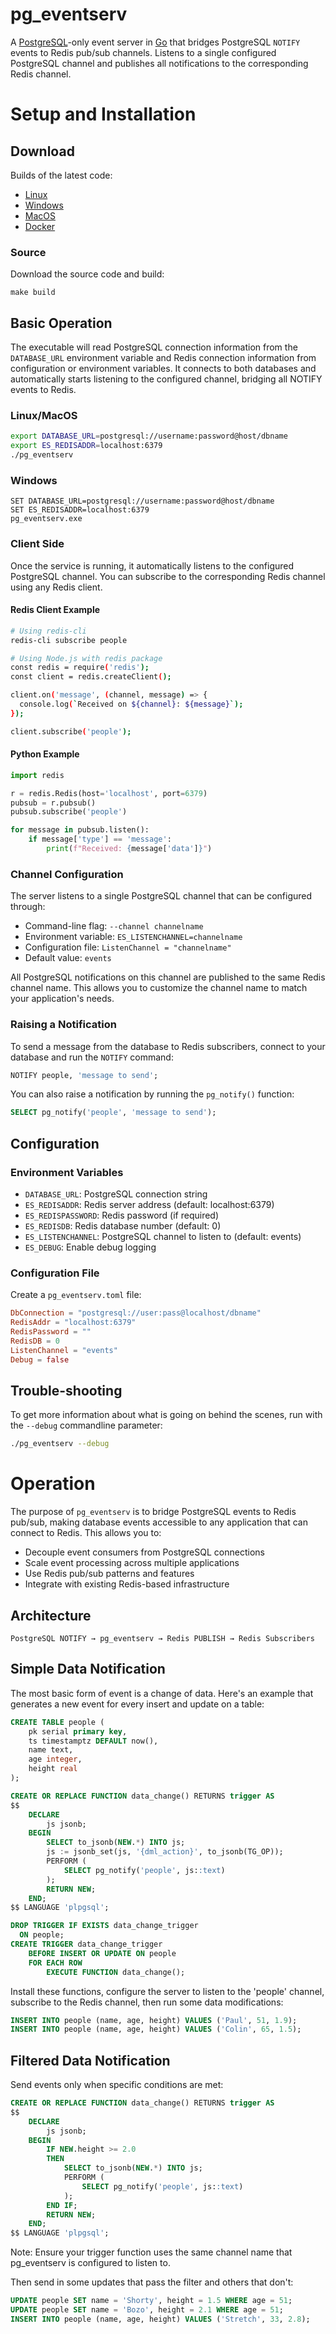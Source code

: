 # pg_eventserv

A [PostgreSQL](https://postgis.net/)-only event server in [Go](https://golang.org/) that bridges PostgreSQL `NOTIFY` events to Redis pub/sub channels. Listens to a single configured PostgreSQL channel and publishes all notifications to the corresponding Redis channel.

# Setup and Installation

## Download

Builds of the latest code:

* [Linux](https://postgisftw.s3.amazonaws.com/pg_eventserv_latest_linux.zip)
* [Windows](https://postgisftw.s3.amazonaws.com/pg_eventserv_latest_windows.zip)
* [MacOS](https://postgisftw.s3.amazonaws.com/pg_eventserv_latest_macos.zip)
* [Docker](https://hub.docker.com/r/pramsey/pg_eventserv)

### Source

Download the source code and build:
```
make build
```

## Basic Operation

The executable will read PostgreSQL connection information from the `DATABASE_URL` environment variable and Redis connection information from configuration or environment variables. It connects to both databases and automatically starts listening to the configured channel, bridging all NOTIFY events to Redis.

### Linux/MacOS

```sh
export DATABASE_URL=postgresql://username:password@host/dbname
export ES_REDISADDR=localhost:6379
./pg_eventserv
```

### Windows

```
SET DATABASE_URL=postgresql://username:password@host/dbname
SET ES_REDISADDR=localhost:6379
pg_eventserv.exe
```

### Client Side

Once the service is running, it automatically listens to the configured PostgreSQL channel. You can subscribe to the corresponding Redis channel using any Redis client.

#### Redis Client Example

```bash
# Using redis-cli
redis-cli subscribe people

# Using Node.js with redis package
const redis = require('redis');
const client = redis.createClient();

client.on('message', (channel, message) => {
  console.log(`Received on ${channel}: ${message}`);
});

client.subscribe('people');
```

#### Python Example

```python
import redis

r = redis.Redis(host='localhost', port=6379)
pubsub = r.pubsub()
pubsub.subscribe('people')

for message in pubsub.listen():
    if message['type'] == 'message':
        print(f"Received: {message['data']}")
```

### Channel Configuration

The server listens to a single PostgreSQL channel that can be configured through:
- Command-line flag: `--channel channelname`
- Environment variable: `ES_LISTENCHANNEL=channelname`
- Configuration file: `ListenChannel = "channelname"`
- Default value: `events`

All PostgreSQL notifications on this channel are published to the same Redis channel name. This allows you to customize the channel name to match your application's needs.

### Raising a Notification

To send a message from the database to Redis subscribers, connect to your database and run the `NOTIFY` command:

```sql
NOTIFY people, 'message to send';
```

You can also raise a notification by running the `pg_notify()` function:

```sql
SELECT pg_notify('people', 'message to send');
```

## Configuration

### Environment Variables

- `DATABASE_URL`: PostgreSQL connection string
- `ES_REDISADDR`: Redis server address (default: localhost:6379)
- `ES_REDISPASSWORD`: Redis password (if required)
- `ES_REDISDB`: Redis database number (default: 0)
- `ES_LISTENCHANNEL`: PostgreSQL channel to listen to (default: events)
- `ES_DEBUG`: Enable debug logging

### Configuration File

Create a `pg_eventserv.toml` file:

```toml
DbConnection = "postgresql://user:pass@localhost/dbname"
RedisAddr = "localhost:6379"
RedisPassword = ""
RedisDB = 0
ListenChannel = "events"
Debug = false
```

## Trouble-shooting

To get more information about what is going on behind the scenes, run with the `--debug` commandline parameter:
```sh
./pg_eventserv --debug
```

# Operation

The purpose of `pg_eventserv` is to bridge PostgreSQL events to Redis pub/sub, making database events accessible to any application that can connect to Redis. This allows you to:

- Decouple event consumers from PostgreSQL connections
- Scale event processing across multiple applications
- Use Redis pub/sub patterns and features
- Integrate with existing Redis-based infrastructure

## Architecture

```
PostgreSQL NOTIFY → pg_eventserv → Redis PUBLISH → Redis Subscribers
```

## Simple Data Notification

The most basic form of event is a change of data. Here's an example that generates a new event for every insert and update on a table:

```sql
CREATE TABLE people (
    pk serial primary key,
    ts timestamptz DEFAULT now(),
    name text,
    age integer,
    height real
);

CREATE OR REPLACE FUNCTION data_change() RETURNS trigger AS
$$
    DECLARE
        js jsonb;
    BEGIN
        SELECT to_jsonb(NEW.*) INTO js;
        js := jsonb_set(js, '{dml_action}', to_jsonb(TG_OP));
        PERFORM (
            SELECT pg_notify('people', js::text)
        );
        RETURN NEW;
    END;
$$ LANGUAGE 'plpgsql';

DROP TRIGGER IF EXISTS data_change_trigger
  ON people;
CREATE TRIGGER data_change_trigger
    BEFORE INSERT OR UPDATE ON people
    FOR EACH ROW
        EXECUTE FUNCTION data_change();
```

Install these functions, configure the server to listen to the 'people' channel, subscribe to the Redis channel, then run some data modifications:

```sql
INSERT INTO people (name, age, height) VALUES ('Paul', 51, 1.9);
INSERT INTO people (name, age, height) VALUES ('Colin', 65, 1.5);
```

## Filtered Data Notification

Send events only when specific conditions are met:

```sql
CREATE OR REPLACE FUNCTION data_change() RETURNS trigger AS
$$
    DECLARE
        js jsonb;
    BEGIN
        IF NEW.height >= 2.0
        THEN
            SELECT to_jsonb(NEW.*) INTO js;
            PERFORM (
                SELECT pg_notify('people', js::text)
            );
        END IF;
        RETURN NEW;
    END;
$$ LANGUAGE 'plpgsql';
```

Note: Ensure your trigger function uses the same channel name that pg_eventserv is configured to listen to.

Then send in some updates that pass the filter and others that don't:

```sql
UPDATE people SET name = 'Shorty', height = 1.5 WHERE age = 51;
UPDATE people SET name = 'Bozo', height = 2.1 WHERE age = 51;
INSERT INTO people (name, age, height) VALUES ('Stretch', 33, 2.8);
```